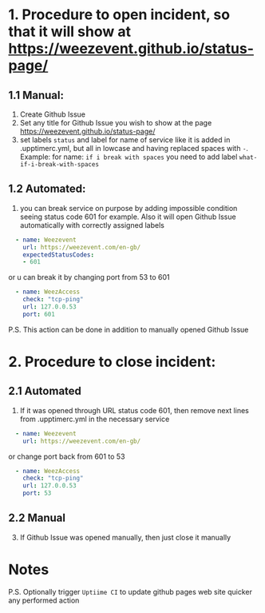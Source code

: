 # 1. Procedure to open incident, so that it will show at https://weezevent.github.io/status-page/

## 1.1 Manual:

1. Create Github Issue
2. Set any title for Github Issue you wish to show at the page https://weezevent.github.io/status-page/
3. set labels `status` and label for name of service like it is added in .upptimerc.yml, but all in lowcase and having replaced spaces with `-`. Example: for name: `if i break with spaces` you need to add label `what-if-i-break-with-spaces`

## 1.2 Automated:

1. you can break service on purpose by adding impossible condition seeing status code 601 for example. Also it will open Github Issue automatically with correctly assigned labels

```yaml
  - name: Weezevent
    url: https://weezevent.com/en-gb/
    expectedStatusCodes:
    - 601

```

or u can break it by changing port from 53 to 601

```yml
  - name: WeezAccess
    check: "tcp-ping"
    url: 127.0.0.53
    port: 601
```

P.S. This action can be done in addition to manually opened Github Issue

# 2. Procedure to close incident:

## 2.1 Automated

1. If it was opened through URL status code 601, then remove next lines from .upptimerc.yml in the necessary service

```yml
  - name: Weezevent
    url: https://weezevent.com/en-gb/
```

or change port back from 601 to 53

```yml
  - name: WeezAccess
    check: "tcp-ping"
    url: 127.0.0.53
    port: 53
```

## 2.2 Manual

3. If Github Issue was opened manually, then just close it manually

# Notes

P.S. Optionally trigger `Uptiime CI` to update github pages web site quicker any performed action
